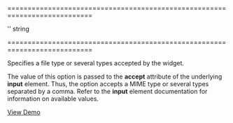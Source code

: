 <!--**
/*-------------------------------------------
    Auto-generated file. Do not modify.
-------------------------------------------

**-->
===========================================================================
<!--default-->''<!--/default-->
<!--type-->string<!--/type-->
===========================================================================

<!--shortDescription-->
Specifies a file type or several types accepted by the widget.
<!--/shortDescription-->

<!--fullDescription-->
The value of this option is passed to the **accept** attribute of the underlying **input** element. Thus, the option accepts a MIME type or several types separated by a comma. Refer to the **input** element documentation for information on available values.

<a href="https://js.devexpress.com/Demos/WidgetsGallery/Demo/File_Uploader/FileUploading/jQuery/Light/" class="button orange small fix-width-155" style="margin-right: 5px" target="_blank">View Demo</a>
<!--/fullDescription-->